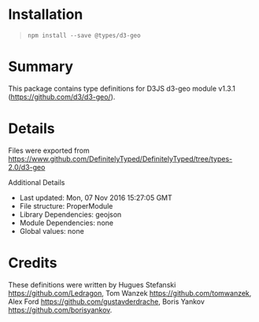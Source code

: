 # Installation
> `npm install --save @types/d3-geo`

# Summary
This package contains type definitions for D3JS d3-geo module v1.3.1 (https://github.com/d3/d3-geo/).

# Details
Files were exported from https://www.github.com/DefinitelyTyped/DefinitelyTyped/tree/types-2.0/d3-geo

Additional Details
 * Last updated: Mon, 07 Nov 2016 15:27:05 GMT
 * File structure: ProperModule
 * Library Dependencies: geojson
 * Module Dependencies: none
 * Global values: none

# Credits
These definitions were written by Hugues Stefanski <https://github.com/Ledragon>, Tom Wanzek <https://github.com/tomwanzek>, Alex Ford <https://github.com/gustavderdrache>, Boris Yankov <https://github.com/borisyankov>.
